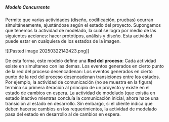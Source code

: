 ##### Modelo Concurrente
Permite que varias actividades (diseño, codificación, pruebas) ocurran simultáneamente, ajustándose según el estado del proyecto. 
Supongamos que tenemos la actividad de modelado, la cual se logra por medio de las siguientes acciones: hacer prototipos, análisis y diseño. Esta actividad puede estar en cualquiera de los estados de la imagen.

![[Pasted image 20250322142423.png]]

De esta forma, este modelo define una **Red del proceso**: Cada actividad existe en simultaneo con las demas. Los eventos generados en cierto punto de la red del proceso desencadenan: Los eventos generados en cierto punto de la red del proceso desencadenan transiciones entre los estados.
Por ejemplo, la actividad de comunicación (no se muestra en la figura) termina su primera iteración al principio de un proyecto y existe en el estado de cambios en espera. La actividad de modelado (que existía en estado inactivo mientras concluía la comunicación inicial, ahora hace una transición al estado en desarrollo. Sin embargo, si el cliente indica que deben hacerse cambios en los requerimientos, la actividad de modelado pasa del estado en desarrollo al de cambios en espera.

